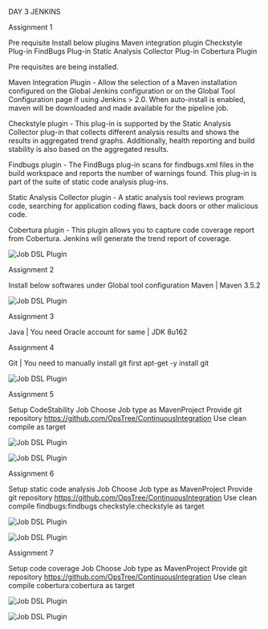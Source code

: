 DAY 3 JENKINS

Assignment 1

Pre requisite
Install below plugins 
Maven integration plugin 
Checkstyle Plug-in 
FindBugs Plug-in 
Static Analysis Collector Plug-in 
Cobertura Plugin

Pre requisites are being installed.

Maven Integration Plugin - Allow the selection of a Maven installation configured on the Global Jenkins configuration or on the Global Tool Configuration page if using Jenkins > 2.0. When auto-install is enabled, maven will be downloaded and made available for the pipeline job.

Checkstyle plugin - This plug-in is supported by the Static Analysis Collector plug-in that collects different analysis results and shows the results in aggregated trend graphs. Additionally, health reporting and build stability is also based on the aggregated results.

Findbugs plugin - The FindBugs plug-in scans for findbugs.xml files in the build workspace and reports the number of warnings found. This plug-in is part of the suite of static code analysis plug-ins.

Static Analysis Collector plugin -  A static analysis tool reviews program code, searching for application coding flaws, back doors or other malicious code.

Cobertura plugin - This plugin allows you to capture code coverage report from Cobertura. Jenkins will generate the trend report of coverage.
 

![Job DSL Plugin](https://github.com/lovedeepsh/jenkins/blob/master/jenkins%20day3/plug-ins%20download.png)






Assignment 2

Install below softwares under Global tool configuration 
Maven | Maven 3.5.2

![Job DSL Plugin](https://github.com/lovedeepsh/jenkins/blob/master/jenkins%20day3/mvn3.5.2.png)


Assignment 3

Java | You need Oracle account for same | JDK 8u162




Assignment 4

Git | You need to manually install git first
apt-get -y install git

![Job DSL Plugin](https://github.com/lovedeepsh/jenkins/blob/master/jenkins%20day3/gitinsjen.png)



Assignment 5

Setup CodeStability Job
Choose Job type as MavenProject 
Provide git repository https://github.com/OpsTree/ContinuousIntegration 
Use clean compile as target
 
![Job DSL Plugin](https://github.com/lovedeepsh/jenkins/blob/master/jenkins%20day3/codestability2.png)

![Job DSL Plugin](https://github.com/lovedeepsh/jenkins/blob/master/jenkins%20day3/codestability1.png)




Assignment 6

Setup static code analysis Job
Choose Job type as MavenProject 
Provide git repository https://github.com/OpsTree/ContinuousIntegration 
Use clean compile findbugs:findbugs checkstyle:checkstyle as target 

![Job DSL Plugin](https://github.com/lovedeepsh/jenkins/blob/master/jenkins%20day3/staticcodeanalysis.png)

![Job DSL Plugin](https://github.com/lovedeepsh/jenkins/blob/master/jenkins%20day3/staticcodeanalysis2.png)





Assignment 7

Setup code coverage Job
Choose Job type as MavenProject 
Provide git repository https://github.com/OpsTree/ContinuousIntegration 
Use clean compile cobertura:cobertura as target 

![Job DSL Plugin](https://github.com/lovedeepsh/jenkins/blob/master/jenkins%20day3/codecoverage.png)

![Job DSL Plugin](https://github.com/lovedeepsh/jenkins/blob/master/jenkins%20day3/codecoverage2.png)

